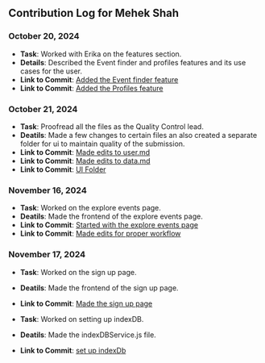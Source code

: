 ## Contribution Log for Mehek Shah

### October 20, 2024
- **Task**: Worked with Erika on the features section.
- **Details**: Described the Event finder and profiles features and its use cases for the user.
- **Link to Commit**: [Added the Event finder feature](https://github.com/sophiatangg/CS326Team26/pull/3/commits/b92b093b73953f787e0afa2057a839adb64b2d3e)
- **Link to Commit**: [Added the Profiles feature](https://github.com/sophiatangg/CS326Team26/pull/3/commits/6652969530605371187b4d3647ae5a4552557d23)

### October 21, 2024
- **Task**: Proofread all the files as the Quality Control lead.
- **Deatils**: Made a few changes to certain files an also created a separate folder for ui to maintain quality of the submission.
- **Link to Commit**: [Made edits to user.md](https://github.com/sophiatangg/CS326Team26/commit/2e23a7385c2b8e7e90ed5caadd85197adf84a2ee)
- **Link to Commit**: [Made edits to data.md](https://github.com/sophiatangg/CS326Team26/pull/10/commits/73125b3af62f981cbcff168ed414e53bf1061f19)
- **Link to Commit**: [UI Folder](https://github.com/sophiatangg/CS326Team26/commit/0e41ddac1d528d5b3089ee155c905c4ec83c42e4)

### November 16, 2024
- **Task**: Worked on the explore events page.
- **Deatils**: Made the frontend of the explore events page.
- **Link to Commit**: [Started with the explore events page](https://github.com/sophiatangg/CS326Team26/commit/34a8596bcaba126825dda884ffcf0e7449849f95)
- **Link to Commit**: [Made edits for proper workflow](https://github.com/sophiatangg/CS326Team26/commit/b547cfe34498a452ec647071d701c0924578e51d)

### November 17, 2024
- **Task**: Worked on the sign up page.
- **Deatils**: Made the frontend of the sign up page.
- **Link to Commit**: [Made the sign up page](https://github.com/sophiatangg/CS326Team26/commit/b6b893684c79197031d66db0437e63dac78f60f5)

  
- **Task**: Worked on setting up indexDB.
- **Deatils**: Made the indexDBService.js file.
- **Link to Commit**: [set up indexDb](https://github.com/sophiatangg/CS326Team26/commit/ebfe2028a3f768577e25aef3d66d4f153c6358d7)

